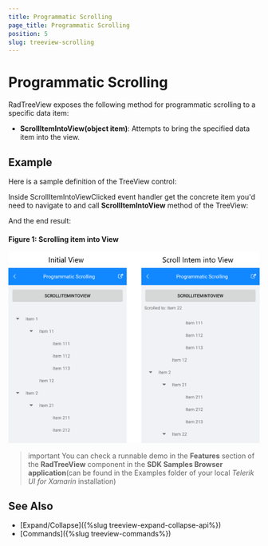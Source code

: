 ```yaml
---
title: Programmatic Scrolling
page_title: Programmatic Scrolling
position: 5
slug: treeview-scrolling
---
```


# Programmatic Scrolling #

RadTreeView exposes the following method for programmatic scrolling to a specific data item: 

* **ScrollItemIntoView(object item)**: Attempts to bring the specified data item into the view.

## Example

Here is a sample definition of the TreeView control:

<snippet id='treeview-programmatic-scrolling-xaml'/>

Inside ScrollItemIntoViewClicked event handler get the concrete item you'd need to navigate to and call **ScrollItemIntoView** method of the TreeView:

<snippet id='treeview-programmaticscrolling-code'/>
	
And the end result:

#### Figure 1: Scrolling item into View

![](images/treeview_scrolling.png)

>important You can check a runnable demo in the **Features** section of the **RadTreeView** component in the **SDK Samples Browser application**(can be found in the Examples folder of your local *Telerik UI for Xamarin* installation)

## See Also

* [Expand/Collapse]({%slug treeview-expand-collapse-api%})
* [Commands]({%slug treeview-commands%})
